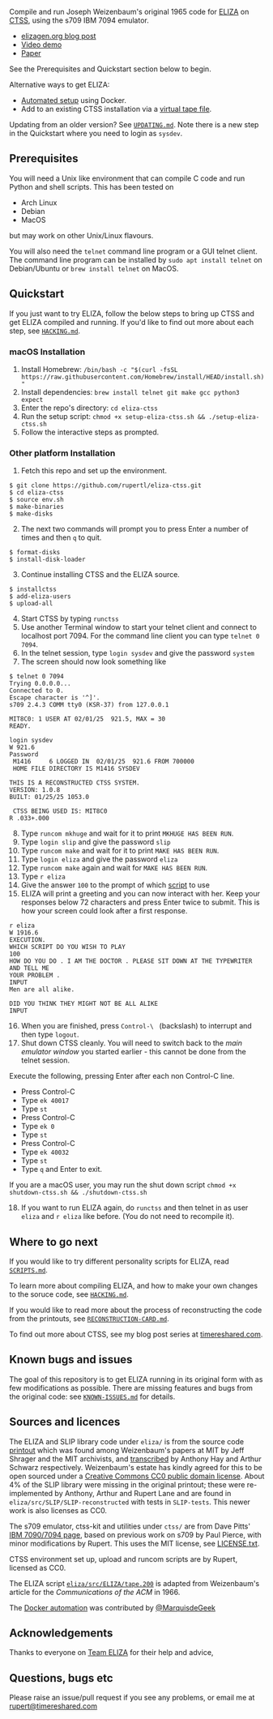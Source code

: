 Compile and run Joseph Weizenbaum's original 1965 code for
[ELIZA](https://sites.google.com/view/elizaarchaeology/home) on
[CTSS](https://en.wikipedia.org/wiki/Compatible_Time-Sharing_System),
using the s709 IBM 7094 emulator.

* [elizagen.org blog
  post](https://sites.google.com/view/elizagen-org/blog/eliza-reanimated)
* [Video demo](https://youtu.be/j5Tw-XVcsRE)
* [Paper](http://arxiv.org/abs/2501.06707)

See the Prerequisites and Quickstart section below to begin.

Alternative ways to get ELIZA:

* [Automated setup](docker/DOCKER-README.md) using Docker.
* Add to an existing CTSS installation via a [virtual tape file](https://timereshared.com/files/ctss/eliza/).

Updating from an older version? See [`UPDATING.md`](UPDATING.md). Note
there is a new step in the Quickstart where you need to login as `sysdev`.

## Prerequisites

You will need a Unix like environment that can compile C code and run
Python and shell scripts. This has been tested on

* Arch Linux
* Debian
* MacOS

but may work on other Unix/Linux flavours.

You will also need the `telnet` command line program or a GUI telnet
client. The command line program can be installed by `sudo apt install
telnet` on Debian/Ubuntu or `brew install telnet` on MacOS.

## Quickstart

If you just want to try ELIZA, follow the below steps to bring up CTSS
and get ELIZA compiled and running. If you'd like to find out more
about each step, see [`HACKING.md`](HACKING.md).

### macOS Installation
1. Install Homebrew: `/bin/bash -c "$(curl -fsSL https://raw.githubusercontent.com/Homebrew/install/HEAD/install.sh)"`
2. Install dependencies: `brew install telnet git make gcc python3 expect`
3. Enter the repo's directory: `cd eliza-ctss`
4. Run the setup script: `chmod +x setup-eliza-ctss.sh && ./setup-eliza-ctss.sh`
5. Follow the interactive steps as prompted.

### Other platform Installation
1. Fetch this repo and set up the environment.

```
$ git clone https://github.com/rupertl/eliza-ctss.git
$ cd eliza-ctss
$ source env.sh
$ make-binaries
$ make-disks
```

2. The next two commands will prompt you to press Enter a number of
times and then `q` to quit.

```
$ format-disks
$ install-disk-loader
```

3. Continue installing CTSS and the ELIZA source.

```
$ installctss
$ add-eliza-users
$ upload-all
```

4. Start CTSS by typing `runctss`
5. Use another Terminal window to start your telnet client and connect to localhost port 7094. For
the command line client you can type `telnet 0 7094`.
6. In the telnet session, type `login sysdev` and give the password `system`
7. The screen should now look something like

```
$ telnet 0 7094
Trying 0.0.0.0...
Connected to 0.
Escape character is '^]'.
s709 2.4.3 COMM tty0 (KSR-37) from 127.0.0.1

MIT8C0: 1 USER AT 02/01/25  921.5, MAX = 30
READY.

login sysdev
W 921.6
Password
 M1416     6 LOGGED IN  02/01/25  921.6 FROM 700000
 HOME FILE DIRECTORY IS M1416 SYSDEV

THIS IS A RECONSTRUCTED CTSS SYSTEM.
VERSION: 1.0.8
BUILT: 01/25/25 1053.0

 CTSS BEING USED IS: MIT8C0
R .033+.000

```
8. Type `runcom mkhuge` and wait for it to print `MKHUGE HAS BEEN RUN`.
9. Type `login slip` and give the password `slip`
10. Type `runcom make` and wait for it to print `MAKE HAS BEEN RUN`.
11. Type `login eliza` and give the password `eliza`
12. Type `runcom make` again and wait for `MAKE HAS BEEN RUN`.
13. Type `r eliza`
14. Give the answer `100` to the prompt of which [script](SCRIPTS.md) to use
15. ELIZA will print a greeting and you can now interact with her.
    Keep your responses below 72 characters and press Enter twice to
    submit. This is how your screen could look after a first response.

```
r eliza
W 1916.6
EXECUTION.
WHICH SCRIPT DO YOU WISH TO PLAY
100
HOW DO YOU DO . I AM THE DOCTOR . PLEASE SIT DOWN AT THE TYPEWRITER AND TELL ME
YOUR PROBLEM .
INPUT
Men are all alike.

DID YOU THINK THEY MIGHT NOT BE ALL ALIKE
INPUT
```

16. When you are finished, press `Control-\ ` (backslash) to interrupt and then
    type `logout`.
17. Shut down CTSS cleanly. You will need to switch back to the
    *main emulator window* you started earlier - this cannot be done 
    from the telnet session.

Execute the following, pressing Enter after each non Control-C line.

* Press Control-C
* Type `ek 40017`
* Type `st`
* Press Control-C
* Type `ek 0`
* Type `st`
* Press Control-C
* Type `ek 40032`
* Type `st`
* Type `q` and Enter to exit.

If you are a macOS user, you may run the shut down script `chmod +x shutdown-ctss.sh && ./shutdown-ctss.sh`

18. If you want to run ELIZA again, do `runctss` and then telnet in as
user `eliza` and `r eliza` like before. (You do not need to recompile it).

## Where to go next

If you would like to try different personality scripts for ELIZA, read
[`SCRIPTS.md`](SCRIPTS.md).

To learn more about compiling ELIZA, and how to make your own changes
to the soruce code, see [`HACKING.md`](HACKING.md).

If you would like to read more about the process of reconstructing the
code from the printouts, see
[`RECONSTRUCTION-CARD.md`](RECONSTRUCTION-CARD.md).

To find out more about CTSS, see my blog post series at
[timereshared.com](https://timereshared.com/ctss/).

## Known bugs and issues

The goal of this repository is to get ELIZA running in its original
form with as few modifications as possible. There are missing features
and bugs from the original code: see
[`KNOWN-ISSUES.md`](KNOWN-ISSUES.md) for details.

## Sources and licences

The ELIZA and SLIP library code under `eliza/` is from the source code
[printout](https://sites.google.com/view/elizagen-org/original-eliza)
which was found among Weizenbaum's papers at MIT by Jeff Shrager and
the MIT archivists, and
[transcribed](https://github.com/jeffshrager/elizagen.org/tree/master/1965_Weizenbaum_MAD-SLIP)
by Anthony Hay and Arthur Schwarz respectively. Weizenbaum's estate
has kindly agreed for this to be open sourced under a [Creative
Commons CC0 public domain
license](https://creativecommons.org/publicdomain/zero/1.0/). About 4%
of the SLIP library were missing in the original printout; these were
re-implemented by Anthony, Arthur and Rupert Lane and are found in
`eliza/src/SLIP/SLIP-reconstructed` with tests in `SLIP-tests`. This
newer work is also licenses as CC0.

The s709 emulator, ctss-kit and utilities under `ctss/` are from Dave
Pitts' [IBM 7090/7094 page](https://cozx.com/dpitts/ibm7090.html),
based on previous work on s709 by Paul Pierce, with minor
modifications by Rupert. This uses the MIT license, see
[LICENSE.txt](ctss/LICENSE.txt).

CTSS environment set up, upload and runcom scripts are by Rupert,
licensed as CC0.

The ELIZA script
[`eliza/src/ELIZA/tape.200`](eliza/src/ELIZA/tape.200) is adapted from
Weizenbaum's article for the _Communications of the ACM_ in 1966.

The [Docker automation](docker/DOCKER-README.md) was contributed by
[@MarquisdeGeek](https://github.com/MarquisdeGeek)

## Acknowledgements

Thanks to everyone on [Team
ELIZA](https://sites.google.com/view/elizaarchaeology/team?authuser=0)
for their help and advice,

## Questions, bugs etc

Please raise an issue/pull request if you see any problems, or email
me at rupert@timereshared.com
